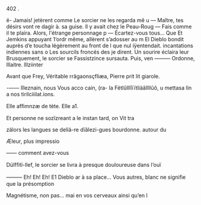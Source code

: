 402 .

ë- Jamais! jetèrent comme 
Le sorcier ne les regarda mê u
— Maître, tes désirs vont re
dagir à. sa guise.
ll y avait chez le Peau-Roug
— Fais comme il te plaira.
Alors, l'étrange personnage p
— Écartez-vous tous... Que
Et Jemkins appuyant 1’ordr
même, allèrent s’adosser au m
El Dieblo bondit auprès d’e
toucha légèrement au front de l
que nul iÿentendait.
incantations indiennes sans o
Les sourcils froncés des je
dirent. Un sourire éclaira leur
Brusquement, le sorcier se
Fassistzince sursauta. Puis, ven
——— Ordonne, lllaitre. lllziinter

Avant que Frey, Véritable
rrâgaonsçfliæa, Pierre prit lit giarole.

-—— lîleznain, nous Vous acco
cain, (ra- la Fëtlûlllîïïtliäâllllûô, u
mettasa lin a nos tirilciiilat.ions.

Elle afﬁmnzæ de  tète. Elle a1.

Et personne ne sozïzreant a le
instan  tard, on  Vit tra

zälors les langues se deliä-re
dïâlezi-gues bourdonne. autour du

 Æleur, plus impressio

——  comment avez-vous

Dülfﬁtï-llef, le sorcier se livra à
presque douloureuse dans l‘ouï

——— Eh! Eh! Eh! E1 Dieblo ar
à sa place... Vous autres, blanc
ne signiﬁe que la présomption

Magnétisme, non pas... mai
en vos cerveaux ainsi qu’en l

